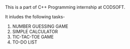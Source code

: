 This is a part of C++ Programming internship at CODSOFT.

It inludes the following tasks-
1) NUMBER GUESSING GAME
2) SIMPLE CALCULATOR
3) TIC-TAC-TOE GAME
4) TO-DO LIST

